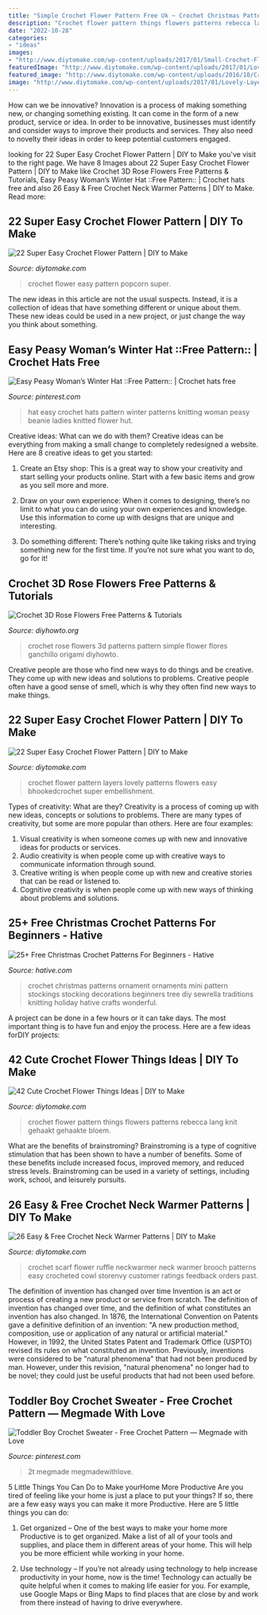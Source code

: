 ```yaml
---
title: "Simple Crochet Flower Pattern Free Uk ~ Crochet Christmas Patterns Ornament Ornaments Mini Pattern Stockings Stocking Decorations Beginners Tree Diy Sewrella Traditions Knitting Holiday Hative Crafts Wonderful"
description: "Crochet flower pattern things flowers patterns rebecca lang knit gehaakt gehaakte bloem"
date: "2022-10-28"
categories:
- "ideas"
images:
- "http://www.diytomake.com/wp-content/uploads/2017/01/Small-Crochet-Flowers.jpg"
featuredImage: "http://www.diytomake.com/wp-content/uploads/2017/01/Lovely-Layers-Flower.jpg"
featured_image: "http://www.diytomake.com/wp-content/uploads/2016/10/Crochet-Scarf-With-Flower-Brooch-Neckwarmer.jpg"
image: "http://www.diytomake.com/wp-content/uploads/2017/01/Lovely-Layers-Flower.jpg"
---
```



How can we be innovative?
Innovation is a process of making something new, or changing something existing. It can come in the form of a new product, service or idea. In order to be innovative, businesses must identify and consider ways to improve their products and services. They also need to novelty their ideas in order to keep potential customers engaged.

	

		
looking for 22 Super Easy Crochet Flower Pattern | DIY to Make you've visit to the right page. We have 8 Images about 22 Super Easy Crochet Flower Pattern | DIY to Make like Crochet 3D Rose Flowers Free Patterns &amp; Tutorials, Easy Peasy Woman’s Winter Hat ::Free Pattern:: | Crochet hats free and also 26 Easy &amp; Free Crochet Neck Warmer Patterns | DIY to Make. Read more:
		
    
## 22 Super Easy Crochet Flower Pattern | DIY To Make

<img loading=lazy src="http://www.diytomake.com/wp-content/uploads/2017/01/Easy-Crochet-Popcorn-Flower.jpg" onerror="this.onerror=null;this.src='https://tse3.mm.bing.net/th?id=OIP.DB926XJJXvIatQgSHOMHMAHaHa&amp;pid=15.1';" alt="22 Super Easy Crochet Flower Pattern | DIY to Make">

_Source: diytomake.com_

>crochet flower easy pattern popcorn super. 

	

The new ideas in this article are not the usual suspects. Instead, it is a collection of ideas that have something different or unique about them. These new ideas could be used in a new project, or just change the way you think about something.

    
## Easy Peasy Woman’s Winter Hat ::Free Pattern:: | Crochet Hats Free

<img loading=lazy src="https://i.pinimg.com/736x/08/c4/96/08c4964a3cfdd5e9c26a61f89e3447d3.jpg" onerror="this.onerror=null;this.src='https://tse1.mm.bing.net/th?id=OIP.TOgkh7w4NtXuKVqb4jAepQHaHa&amp;pid=15.1';" alt="Easy Peasy Woman’s Winter Hat ::Free Pattern:: | Crochet hats free">

_Source: pinterest.com_

>hat easy crochet hats pattern winter patterns knitting woman peasy beanie ladies knitted flower hut. 

	

Creative ideas: What can we do with them?
Creative ideas can be everything from making a small change to completely redesigned a website. Here are 8 creative ideas to get you started:
1. Create an Etsy shop: This is a great way to show your creativity and start selling your products online. Start with a few basic items and grow as you sell more and more.

2. Draw on your own experience: When it comes to designing, there’s no limit to what you can do using your own experiences and knowledge. Use this information to come up with designs that are unique and interesting.

3. Do something different: There’s nothing quite like taking risks and trying something new for the first time. If you’re not sure what you want to do, go for it!

    
## Crochet 3D Rose Flowers Free Patterns &amp; Tutorials

<img loading=lazy src="http://www.diyhowto.org/wp-content/uploads/2019/02/DIYHowto-Crochet-3D-Rose-Flowers-Free-Patterns-17.jpg" onerror="this.onerror=null;this.src='https://tse4.mm.bing.net/th?id=OIP.nGAVJvKlBSKqseZf63lpMwHaQH&amp;pid=15.1';" alt="Crochet 3D Rose Flowers Free Patterns &amp; Tutorials">

_Source: diyhowto.org_

>crochet rose flowers 3d patterns pattern simple flower flores ganchillo origami diyhowto. 

	

Creative people are those who find new ways to do things and be creative. They come up with new ideas and solutions to problems. Creative people often have a good sense of smell, which is why they often find new ways to make things.

    
## 22 Super Easy Crochet Flower Pattern | DIY To Make

<img loading=lazy src="http://www.diytomake.com/wp-content/uploads/2017/01/Lovely-Layers-Flower.jpg" onerror="this.onerror=null;this.src='https://tse2.mm.bing.net/th?id=OIP._iEePdeJyyDbBjhfkvEFaQHaE9&amp;pid=15.1';" alt="22 Super Easy Crochet Flower Pattern | DIY to Make">

_Source: diytomake.com_

>crochet flower pattern layers lovely patterns flowers easy bhookedcrochet super embellishment. 

	

Types of creativity: What are they?
Creativity is a process of coming up with new ideas, concepts or solutions to problems. There are many types of creativity, but some are more popular than others. Here are four examples: 
1. Visual creativity is when someone comes up with new and innovative ideas for products or services.
2. Audio creativity is when people come up with creative ways to communicate information through sound.
3. Creative writing is when people come up with new and creative stories that can be read or listened to.
4. Cognitive creativity is when people come up with new ways of thinking about problems and solutions.

    
## 25+ Free Christmas Crochet Patterns For Beginners - Hative

<img loading=lazy src="https://hative.com/wp-content/uploads/2017/08/christmas-crochet/2-christmas-crochet-patterns.jpg" onerror="this.onerror=null;this.src='https://tse1.mm.bing.net/th?id=OIP.f_FYecBwxASLXAoUY3DaSgHaNU&amp;pid=15.1';" alt="25+ Free Christmas Crochet Patterns For Beginners - Hative">

_Source: hative.com_

>crochet christmas patterns ornament ornaments mini pattern stockings stocking decorations beginners tree diy sewrella traditions knitting holiday hative crafts wonderful. 

	

A project can be done in a few hours or it can take days. The most important thing is to have fun and enjoy the process. Here are a few ideas forDIY projects: 

    
## 42 Cute Crochet Flower Things Ideas | DIY To Make

<img loading=lazy src="http://www.diytomake.com/wp-content/uploads/2017/01/Small-Crochet-Flowers.jpg" onerror="this.onerror=null;this.src='https://tse3.mm.bing.net/th?id=OIP.VRK729v9AT2BqATrHWXd3AHaG_&amp;pid=15.1';" alt="42 Cute Crochet Flower Things Ideas | DIY to Make">

_Source: diytomake.com_

>crochet flower pattern things flowers patterns rebecca lang knit gehaakt gehaakte bloem. 

	

What are the benefits of brainstroming?
Brainstroming is a type of cognitive stimulation that has been shown to have a number of benefits. Some of these benefits include increased focus, improved memory, and reduced stress levels. Brainstroming can be used in a variety of settings, including work, school, and leisurely pursuits.

    
## 26 Easy &amp; Free Crochet Neck Warmer Patterns | DIY To Make

<img loading=lazy src="http://www.diytomake.com/wp-content/uploads/2016/10/Crochet-Scarf-With-Flower-Brooch-Neckwarmer.jpg" onerror="this.onerror=null;this.src='https://tse2.mm.bing.net/th?id=OIP.48P2090IljTTDTh7UcyOEwHaJ4&amp;pid=15.1';" alt="26 Easy &amp; Free Crochet Neck Warmer Patterns | DIY to Make">

_Source: diytomake.com_

>crochet scarf flower ruffle neckwarmer neck warmer brooch patterns easy crocheted cowl storenvy customer ratings feedback orders past. 

	

The definition of invention has changed over time
Invention is an act or process of creating a new product or service from scratch. The definition of invention has changed over time, and the definition of what constitutes an invention has also changed.  In 1876, the International Convention on Patents gave a definitive definition of an invention: "A new production method, composition, use or application of any natural or artificial material." 
However, in 1992, the United States Patent and Trademark Office (USPTO) revised its rules on what constituted an invention. Previously, inventions were considered to be "natural phenomena" that had not been produced by man. However, under this revision, "natural phenomena" no longer had to be novel; they could just be useful products that had not been used before.

    
## Toddler Boy Crochet Sweater - Free Crochet Pattern — Megmade With Love

<img loading=lazy src="https://i.pinimg.com/736x/6b/2b/51/6b2b51a4a383e1e235e7fff63f243720.jpg" onerror="this.onerror=null;this.src='https://tse3.mm.bing.net/th?id=OIP.So4qffX_YcMl8gN6SCBlEwHaLG&amp;pid=15.1';" alt="Toddler Boy Crochet Sweater - Free Crochet Pattern — Megmade with Love">

_Source: pinterest.com_

>2t megmade megmadewithlove. 

	

5 Little Things You Can Do to Make yourHome More Productive
Are you tired of feeling like your home is just a place to put your things? If so, there are a few easy ways you can make it more Productive. Here are 5 little things you can do:
1. Get organized – One of the best ways to make your home more Productive is to get organized. Make a list of all of your tools and supplies, and place them in different areas of your home. This will help you be more efficient while working in your home.

2. Use technology – If you’re not already using technology to help increase productivity in your home, now is the time! Technology can actually be quite helpful when it comes to making life easier for you. For example, use Google Maps or Bing Maps to find places that are close by and work from there instead of having to drive everywhere.


